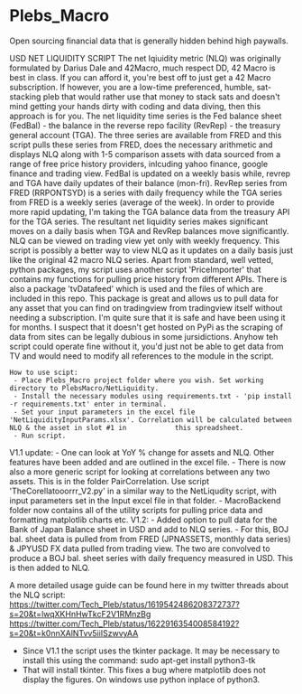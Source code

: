 # Plebs_Macro
Open sourcing financial data that is generally hidden behind high paywalls. 

USD NET LIQUIDITY SCRIPT 
    The net lqiuidity metric (NLQ) was originally formulated by Darius Dale and 42Macro, much respect DD, 42 Macro is best in class. If you can afford it, you're best off to just get a 42 Macro subscription. If however, you are a low-time preferenced, humble, sat-stacking pleb that would rather use that money to stack sats and doesn't mind getting your hands dirty with coding and data diving, then this approach is for you. 
    The net liquidity time series is the Fed balance sheet (FedBal) - the balance in the reverse repo facility (RevRep) - the treasury general account (TGA). 
    The three series are available from FRED and this script pulls these series from FRED, does the necessary arithmetic and displays NLQ along with 1-5 comparison assets with data sourced from a range of free price history providers, inlcuding yahoo finance, google finance and trading view. 
    FedBal is updated on a weekly basis while, revrep and TGA have daily updates of their balance (mon-fri). RevRep series from FRED (RRPONTSYD) is a series with daily frequency while the TGA series from FRED is a weekly series (average of the week). In order to provide more rapid updating, I'm taking the TGA balance data from the treasury API for the TGA series. 
    The resultant net liquidity series makes significant moves on a daily basis when TGA and RevRep balances move significantly. NLQ can be viewed on trading view yet only with weekly frequency. This script is possibly a better way to view NLQ as it updates on a daily basis just like the original 42 macro NLQ series.
    Apart from standard, well vetted, python packages, my script uses another script 'PriceImporter' that contains my functions for pulling price history from different APIs. 
    There is also a package 'tvDatafeed' which is used and the files of which are included in this repo. This package is great and allows us to pull data for any asset that you can find on tradingview from tradingview itself without needing a subscription. I'm quite sure that it is safe and have been using it for months. I suspect that it doesn't get hosted on PyPi as the scraping of data from sites can be legally dubious in some jursidictions. Anyhow teh script could operate fine without it, you'd just not be able to get data from TV and would need to modify all references to the module in the script. 
    
    How to use scipt: 
     - Place Plebs_Macro project folder where you wish. Set working directory to PlebsMacro/NetLiquidity.
     - Install the necessary modules using requirements.txt - 'pip install -r requirements.txt' enter in terminal. 
     - Set your input parameters in the excel file 'NetLiquidityInputParams.xlsx'. Correlation will be calculated between NLQ & the asset in slot #1 in            this spreadsheet. 
     - Run script.
V1.1 update:
    - One can look at YoY % change for assets and NLQ. Other features have been added and are outlined in the excel file. 
    - There is now also a more generic script for looking at correlations between any two assets. This is in the folder PairCorrelation. Use
    script 'TheCorellatooorrr_V2.py' in a similar way to the NetLiqudity script, with input parameters set in the Input excel file in that folder. 
    - MacroBackend folder now contains all of the utility scripts for pulling price data and formatting matplotlib charts etc. 
V1.2:
    - Added option to pull data for the Bank of Japan Balance sheet in USD and add to NLQ series. 
    - For this, BOJ bal. sheet data is pulled from from FRED (JPNASSETS, monthly data series) & JPYUSD FX data pulled from trading view. The two are   convolved to produce a BOJ bal. sheet series with daily frequency measured in USD. This is then added to NLQ. 

A more detailed usage guide can be found here in my twitter threads about the NLQ script: 
https://twitter.com/Tech_Pleb/status/1619542486208372737?s=20&t=lwqXKHnHwTkcF2V1RMnzBg
https://twitter.com/Tech_Pleb/status/1622916354008584192?s=20&t=k0nnXAlNTvv5iiISzwvyAA
- Since V1.1 the script uses the tkinter package. It may be necessary to install this using the command:
sudo apt-get install python3-tk
- That will install tkinter. This fixes a bug where matplotlib does not display the figures. On windows use python inplace of python3. 

     
     
